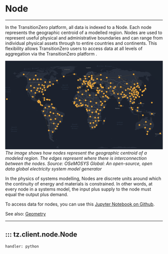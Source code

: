 # Node

---

In the TransitionZero platform, all data is indexed to a Node. Each node represents the geographic centroid of a modelled region. Nodes are used to represent useful physical and administrative boundaries and can range from individual physical assets through to entire countries and continents. This flexibility allows TransitionZero users to access data at all levels of aggregation via the TransitionZero platform .

![OSeMOSYS Global: An open-source, open data global electricity system model generator](../assets/images/node.png)
*The image shows how nodes represent the geographic centroid of a modeled region. The edges represent where there is interconnection between the nodes. Source: OSeMOSYS Global: An open-source, open data global electricity system model generator*

In the physics of systems modelling, Nodes are discrete units around which the continuity of energy and materials is constrained. In other words, at every node in a systems model, the input plus supply to the node must equal the output plus demand.

To access data for nodes, you can use this [Jupyter Notebook on Github](https://github.com/transition-zero/feo-client-examples/blob/main/feo-client-examples/0_nodes.ipynb).

See also: [Geometry](./geometry.md)

---

## ::: tz.client.node.Node
    handler: python
